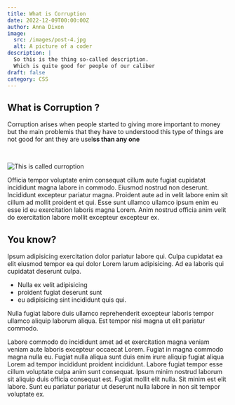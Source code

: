 ```yaml
---
title: What is Corruption
date: 2022-12-09T00:00:00Z
author: Anna Dixon
image:
  src: /images/post-4.jpg
  alt: A picture of a coder
description: |
  So this is the thing so-called description. 
  Which is quite good for people of our caliber
draft: false
category: CSS
---
```

## What is Corruption ?

Corruption arises when people started to giving more important to money but the main problemis that they have to understood this type of things are not good for ant they are usel**ss than any one**

&nbsp;

![This is called curroption](/images/corruption.jpg "Curroption is the cause of people's suffering")

Officia tempor voluptate enim consequat cillum aute fugiat cupidatat incididunt magna labore in commodo. Eiusmod nostrud non deserunt. Incididunt excepteur pariatur magna. Proident aute ad in velit labore enim sit cillum ad mollit proident et qui. Esse sunt ullamco ullamco ipsum enim eu esse id eu exercitation laboris magna Lorem. Anim nostrud officia anim velit do exercitation labore mollit excepteur excepteur ex.

## You know?

Ipsum adipisicing exercitation dolor pariatur labore qui. Culpa cupidatat ea elit eiusmod tempor ea qui dolor Lorem larum adipisicing. Ad ea laboris qui cupidatat deserunt culpa.

* Nulla ex velit adipisicing
* proident fugiat deserunt sunt
* eu adipisicing sint incididunt quis qui.

Nulla fugiat labore duis ullamco reprehenderit excepteur laboris tempor ullamco aliquip laborum aliqua. Est tempor nisi magna ut elit pariatur commodo.

Labore commodo do incididunt amet ad et exercitation magna veniam veniam aute laboris excepteur occaecat Lorem. Fugiat in magna commodo magna nulla eu. Fugiat nulla aliqua sunt duis enim irure aliquip fugiat aliqua Lorem ad tempor incididunt proident incididunt. Labore fugiat tempor esse cillum voluptate culpa anim sunt consequat. Ipsum minim nostrud laborum sit aliquip duis officia consequat est. Fugiat mollit elit nulla. Sit minim est elit labore. Sunt eu pariatur pariatur ut deserunt nulla labore in non sit tempor voluptate ex.